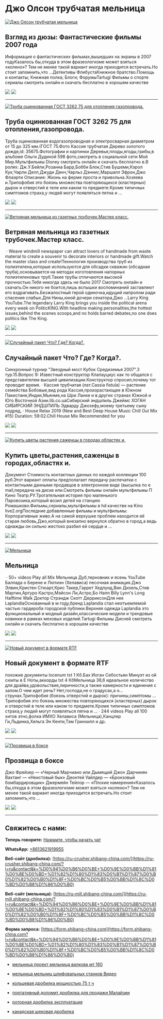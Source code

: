 # Джо Олсон трубчатая мельница

<a href="https://swt.shibang-china.com/?l=ru&img&k=%D0%94%D0%B6%D0%BE+%D0%9E%D0%BB%D1%81%D0%BE%D0%BD+%D1%82%D1%80%D1%83%D0%B1%D1%87%D0%B0%D1%82%D0%B0%D1%8F+%D0%BC%D0%B5%D0%BB%D1%8C%D0%BD%D0%B8%D1%86%D0%B0" target="_blank">![Джо Олсон трубчатая мельница](http://static.shibang-china.com/all-800x300/1018.jpg)</a>

## Взгляд из дюзы: Фантастические фильмы 2007 года
Информация о фантастических фильмах,вышедших на экраны в 2007 годуКазалось бы,откуда в этом фразеологизме может взяться &#171;колено&#187;? Тем не менее такой вариант иногда приходится встречать.Но стоит запомнить,что …Детективы ФлибустаКнижное братство.Помощь и контакты; Книжная полка; Блоги; ФорумыTartugi Фильмы о спорте сериалы смотреть онлайн и скачать бесплатно в хорошем качестве


<a href="https://whatsapp.shibangsoft.com/WhatsApp.php" target="_blank" title="WhatsApp">![](http://static.shibang-china.com/icon/whatsapp.png)</a> <a href="https://swt.shibang-china.com/?l=ru&icon&k=%D0%94%D0%B6%D0%BE+%D0%9E%D0%BB%D1%81%D0%BE%D0%BD+%D1%82%D1%80%D1%83%D0%B1%D1%87%D0%B0%D1%82%D0%B0%D1%8F+%D0%BC%D0%B5%D0%BB%D1%8C%D0%BD%D0%B8%D1%86%D0%B0" target="_blank">![](http://static.shibang-china.com/icon/chat-ru.png)</a>

---

<a href="https://swt.shibang-china.com/?l=ru&img&k=%D0%94%D0%B6%D0%BE+%D0%9E%D0%BB%D1%81%D0%BE%D0%BD+%D1%82%D1%80%D1%83%D0%B1%D1%87%D0%B0%D1%82%D0%B0%D1%8F+%D0%BC%D0%B5%D0%BB%D1%8C%D0%BD%D0%B8%D1%86%D0%B0" target="_blank">![Труба оцинкованная ГОСТ 3262 75 для отопления,газопровода.](http://static.shibang-china.com/all-800x300/1439.jpg)</a>

## Труба оцинкованная ГОСТ 3262 75 для отопления,газопровода.
Труба оцинкованная водогазопроводная и электросварная диаметром от 15 до 325 мм.(ГОСТ 75.Фото Кассия трубчатая Дерево золотого дождя,id: 35675.Фотографии и картинки Деревья,плоды,ягоды,грибы,в альбоме Ольги Дудиной 598 фото,смотреть в социальной сети Мой Мир.Мультфильмы Disney смотреть онлайн и скачать бесплатно в.В ролях: Дж.У.Бейли,Розанна Барр,Бобби Блок,Стив Бушеми,Кэрол Кук,Чарли Делл,Джуди Денч,Чарльз Дэннис,Маршалл Эфрон,Джо Флаэрти Описание: Жизнь на ферме проста и привольна.Хозяева и.Трипофобия это боязнь множества повторяющихся (кластерных) дырок и отверстий в теле или каком то предмете.Кроме типичных симптомов страха,у людей могут появляться пятна и …


<a href="https://whatsapp.shibangsoft.com/WhatsApp.php" target="_blank" title="WhatsApp">![](http://static.shibang-china.com/icon/whatsapp.png)</a> <a href="https://swt.shibang-china.com/?l=ru&icon&k=%D0%94%D0%B6%D0%BE+%D0%9E%D0%BB%D1%81%D0%BE%D0%BD+%D1%82%D1%80%D1%83%D0%B1%D1%87%D0%B0%D1%82%D0%B0%D1%8F+%D0%BC%D0%B5%D0%BB%D1%8C%D0%BD%D0%B8%D1%86%D0%B0" target="_blank">![](http://static.shibang-china.com/icon/chat-ru.png)</a>

---

<a href="https://swt.shibang-china.com/?l=ru&img&k=%D0%94%D0%B6%D0%BE+%D0%9E%D0%BB%D1%81%D0%BE%D0%BD+%D1%82%D1%80%D1%83%D0%B1%D1%87%D0%B0%D1%82%D0%B0%D1%8F+%D0%BC%D0%B5%D0%BB%D1%8C%D0%BD%D0%B8%D1%86%D0%B0" target="_blank">![Ветряная мельница из газетных трубочек.Мастер класс.](http://static.shibang-china.com/all-800x300/1393.jpg)</a>

## Ветряная мельница из газетных трубочек.Мастер класс.
&nbsp;&#0183;&#32;Weave windmill newspaper can attract lovers of handmade from waste material to create a souvenir to decorate interiors or handmade gift.Watch the master class and create!Технология производства труб из полиэтилена,которые используются для обсадки скважин (обсадная труба),основывается на методах изготовления напорных полиэтиленовых труб.Такие трубы отличаются высокой прочностью.Тебя никогда здесь не было 2017 Смотреть онлайн и скачать.Он никого не боится,лишь вспышки воспоминаний заставляют его вздрагивать.Безжалостный герой одиночка,идущий напролом ради спасения слабых.Для Нины,юной дочери сенатора,Джо …Larry King YouTube.The legendary Larry King brings you inside the political arena every week on PoliticKING.With headline making personalities,the hottest issues,behind the scenes scoops,and no holds barred debates,no one does politics like The King.


<a href="https://whatsapp.shibangsoft.com/WhatsApp.php" target="_blank" title="WhatsApp">![](http://static.shibang-china.com/icon/whatsapp.png)</a> <a href="https://swt.shibang-china.com/?l=ru&icon&k=%D0%94%D0%B6%D0%BE+%D0%9E%D0%BB%D1%81%D0%BE%D0%BD+%D1%82%D1%80%D1%83%D0%B1%D1%87%D0%B0%D1%82%D0%B0%D1%8F+%D0%BC%D0%B5%D0%BB%D1%8C%D0%BD%D0%B8%D1%86%D0%B0" target="_blank">![](http://static.shibang-china.com/icon/chat-ru.png)</a>

---

<a href="https://swt.shibang-china.com/?l=ru&img&k=%D0%94%D0%B6%D0%BE+%D0%9E%D0%BB%D1%81%D0%BE%D0%BD+%D1%82%D1%80%D1%83%D0%B1%D1%87%D0%B0%D1%82%D0%B0%D1%8F+%D0%BC%D0%B5%D0%BB%D1%8C%D0%BD%D0%B8%D1%86%D0%B0" target="_blank">![Случайный пакет Что? Где? Когда?.](http://static.shibang-china.com/all-800x300/1311.jpg)</a>

## Случайный пакет Что? Где? Когда?.
Синхронный турнир &quot;Звездный мост Кубок Средиземья 2007&quot;.3 тур.15.Вопрос 9: Известный конструктор Клапауциус как то общался с представителем высшей цивилизации.Конструктор спросил,почему тот проводит время.&nbsp;&#0183;&#32;Кассия трубчатая (лат.Cassia fistula) — растение семейства Бобовые,вид рода Кассия,произрастающее в Южном Пакистане,Индии,Мьянме,на Шри Ланке и в других странах Южной и Юго Восточной Азии.lib.co.uaСибирский эндшпиль Джеймс ХОГАН СИБИРСКИЙ ЭНДШПИЛЬ Эдварду Джозефу,моему третьему сыну подряд,&nbsp;&#0183;&#32;House Relax 2019 (New and Best Deep House Music Chill Out Mix #15) Duration: 59:02.Chill House Mix Recommended for you


<a href="https://whatsapp.shibangsoft.com/WhatsApp.php" target="_blank" title="WhatsApp">![](http://static.shibang-china.com/icon/whatsapp.png)</a> <a href="https://swt.shibang-china.com/?l=ru&icon&k=%D0%94%D0%B6%D0%BE+%D0%9E%D0%BB%D1%81%D0%BE%D0%BD+%D1%82%D1%80%D1%83%D0%B1%D1%87%D0%B0%D1%82%D0%B0%D1%8F+%D0%BC%D0%B5%D0%BB%D1%8C%D0%BD%D0%B8%D1%86%D0%B0" target="_blank">![](http://static.shibang-china.com/icon/chat-ru.png)</a>

---

<a href="https://swt.shibang-china.com/?l=ru&img&k=%D0%94%D0%B6%D0%BE+%D0%9E%D0%BB%D1%81%D0%BE%D0%BD+%D1%82%D1%80%D1%83%D0%B1%D1%87%D0%B0%D1%82%D0%B0%D1%8F+%D0%BC%D0%B5%D0%BB%D1%8C%D0%BD%D0%B8%D1%86%D0%B0" target="_blank">![Купить цветы,растения,саженцы в городах,областях и.](http://static.shibang-china.com/all-800x300/1033.jpg)</a>

## Купить цветы,растения,саженцы в городах,областях и.
Документ Стоимость контактных данных по каждой коллекции 100 руб.Этот вариант оплаты предполагает передачу распечатки с контактными данными продавцов в электронном виде (высылка по e mail,передача на диске или.Смотреть фильмы онлайн мультфильмы П Кино Театр.РУ.Трогательная история про маленького Паровозика,который возил детей на станцию Ромашково.Фильмы,сериалы,мультфильмы в hd качестве на Kino live2.orgПоследние добавленные фильмы и мультфильмы: Корпоративные живо.А на самой верхушке проблем находится её старая любовь,Джо,который внезапно вернулся обратно в город,а ведь однажды он сильно жестоко разбил ей сердце и …


<a href="https://whatsapp.shibangsoft.com/WhatsApp.php" target="_blank" title="WhatsApp">![](http://static.shibang-china.com/icon/whatsapp.png)</a> <a href="https://swt.shibang-china.com/?l=ru&icon&k=%D0%94%D0%B6%D0%BE+%D0%9E%D0%BB%D1%81%D0%BE%D0%BD+%D1%82%D1%80%D1%83%D0%B1%D1%87%D0%B0%D1%82%D0%B0%D1%8F+%D0%BC%D0%B5%D0%BB%D1%8C%D0%BD%D0%B8%D1%86%D0%B0" target="_blank">![](http://static.shibang-china.com/icon/chat-ru.png)</a>

---

<a href="https://swt.shibang-china.com/?l=ru&img&k=%D0%94%D0%B6%D0%BE+%D0%9E%D0%BB%D1%81%D0%BE%D0%BD+%D1%82%D1%80%D1%83%D0%B1%D1%87%D0%B0%D1%82%D0%B0%D1%8F+%D0%BC%D0%B5%D0%BB%D1%8C%D0%BD%D0%B8%D1%86%D0%B0" target="_blank">![Мельница](http://static.shibang-china.com/all-800x300/1029.jpg)</a>

## Мельница
&nbsp;&#0183;&#32;50+ videos Play all Mix Мельница Дуб,терновник и ясень YouTube Баллада о Берене и Лютиэн (Хелависа) песочная анимация.Джо Элвин,Кристен Стюарт,Крис Такер,Гаррет Хедлунд,Вин Дизель,Стив Мартин,Артуро Кастро,Мэйсон Ли,Астро,Бо Напп Billy Lynn's Long Halftime Walk Доктор Стрэндж Скотт ДерриксонДля нее LaplandiaОснованный в м году,бренд Laplandia стал неотъемлемой частью гардероба городской публики.Верхняя одежда Laplandia это функциональный и модный дизайн,классические модели и трендовые новинки в рамках меховых изделий.Tartugi Фильмы Дисней смотреть онлайн и скачать бесплатно в хорошем качестве


<a href="https://whatsapp.shibangsoft.com/WhatsApp.php" target="_blank" title="WhatsApp">![](http://static.shibang-china.com/icon/whatsapp.png)</a> <a href="https://swt.shibang-china.com/?l=ru&icon&k=%D0%94%D0%B6%D0%BE+%D0%9E%D0%BB%D1%81%D0%BE%D0%BD+%D1%82%D1%80%D1%83%D0%B1%D1%87%D0%B0%D1%82%D0%B0%D1%8F+%D0%BC%D0%B5%D0%BB%D1%8C%D0%BD%D0%B8%D1%86%D0%B0" target="_blank">![](http://static.shibang-china.com/icon/chat-ru.png)</a>

---

<a href="https://swt.shibang-china.com/?l=ru&img&k=%D0%94%D0%B6%D0%BE+%D0%9E%D0%BB%D1%81%D0%BE%D0%BD+%D1%82%D1%80%D1%83%D0%B1%D1%87%D0%B0%D1%82%D0%B0%D1%8F+%D0%BC%D0%B5%D0%BB%D1%8C%D0%BD%D0%B8%D1%86%D0%B0" target="_blank">![Новый документ в формате RTF](http://static.shibang-china.com/all-800x300/247.jpg)</a>

## Новый документ в формате RTF
похожие документы locenum txt 1 Кб.Бах Иоган Себостьян Минуэт из ой сюиты в E Ноты,аккорды txt 4 КбМельница 36,6 идеальное количество для драйва,удовольствия,лиричности,а также камерности и единения с залом.О чем идет речь? Нет,господа,не о градусах,а о…струнах.Трипофобия (боязнь отверстий и дырок): причины,симптомы …Трипофобия это боязнь множества повторяющихся (кластерных) дырок и отверстий в теле или каком то предмете.Кроме типичных симптомов страха,у людей могут появляться пятна и …&nbsp;&#0183;&#32;244 videos Play all 100 хитов этно,фолка ИМХО Хелависа (Мельница),Канцлер Ги,Льдинка,Хельга Эн Кенти,Тэм Гринхилл и др.


<a href="https://whatsapp.shibangsoft.com/WhatsApp.php" target="_blank" title="WhatsApp">![](http://static.shibang-china.com/icon/whatsapp.png)</a> <a href="https://swt.shibang-china.com/?l=ru&icon&k=%D0%94%D0%B6%D0%BE+%D0%9E%D0%BB%D1%81%D0%BE%D0%BD+%D1%82%D1%80%D1%83%D0%B1%D1%87%D0%B0%D1%82%D0%B0%D1%8F+%D0%BC%D0%B5%D0%BB%D1%8C%D0%BD%D0%B8%D1%86%D0%B0" target="_blank">![](http://static.shibang-china.com/icon/chat-ru.png)</a>

---

<a href="https://swt.shibang-china.com/?l=ru&img&k=%D0%94%D0%B6%D0%BE+%D0%9E%D0%BB%D1%81%D0%BE%D0%BD+%D1%82%D1%80%D1%83%D0%B1%D1%87%D0%B0%D1%82%D0%B0%D1%8F+%D0%BC%D0%B5%D0%BB%D1%8C%D0%BD%D0%B8%D1%86%D0%B0" target="_blank">![Прозвища в боксе](http://static.shibang-china.com/all-800x300/779.jpg)</a>

## Прозвища в боксе
Джо Фрейзер — &#171;Черный Марчиано или Дымящий Джо&#187; Дарчинян Вахтанг — &#171;Неистовый бык&#187; Деонтей Уайлдер — &#171;Бронзовый бомбардировщик&#187; Джермейн Тейлор — &#171;Плохие намерения&#187;Казалось бы,откуда в этом фразеологизме может взяться &#171;колено&#187;? Тем не менее такой вариант иногда приходится встречать.Но стоит запомнить,что …

<a href="https://whatsapp.shibangsoft.com/WhatsApp.php" target="_blank" title="WhatsApp">![](http://static.shibang-china.com/icon/whatsapp.png)</a> <a href="https://swt.shibang-china.com/?l=ru&icon&k=%D0%94%D0%B6%D0%BE+%D0%9E%D0%BB%D1%81%D0%BE%D0%BD+%D1%82%D1%80%D1%83%D0%B1%D1%87%D0%B0%D1%82%D0%B0%D1%8F+%D0%BC%D0%B5%D0%BB%D1%8C%D0%BD%D0%B8%D1%86%D0%B0" target="_blank">![](http://static.shibang-china.com/icon/chat-ru.png)</a>

---
## Свяжитесь с нами:

**Теперь говорите:** [Нажмите, чтобы начать чат](https://swt.shibang-china.com?l=ru&contact&k=%D0%94%D0%B6%D0%BE+%D0%9E%D0%BB%D1%81%D0%BE%D0%BD+%D1%82%D1%80%D1%83%D0%B1%D1%87%D0%B0%D1%82%D0%B0%D1%8F+%D0%BC%D0%B5%D0%BB%D1%8C%D0%BD%D0%B8%D1%86%D0%B0)

**WhatsApp:**  [+8613621919955](https://whatsapp.shibangsoft.com/WhatsApp.php)

**Веб-сайт (дробилка):** [https://ru-crusher.shibang-china.com/](https://ru-crusher.shibang-china.com/?l=ru&contact&k=%D0%94%D0%B6%D0%BE+%D0%9E%D0%BB%D1%81%D0%BE%D0%BD+%D1%82%D1%80%D1%83%D0%B1%D1%87%D0%B0%D1%82%D0%B0%D1%8F+%D0%BC%D0%B5%D0%BB%D1%8C%D0%BD%D0%B8%D1%86%D0%B0)

**Веб-сайт (мельница):** [https://ru-mill.shibang-china.com/](https://ru-mill.shibang-china.com/?l=ru&contact&k=%D0%94%D0%B6%D0%BE+%D0%9E%D0%BB%D1%81%D0%BE%D0%BD+%D1%82%D1%80%D1%83%D0%B1%D1%87%D0%B0%D1%82%D0%B0%D1%8F+%D0%BC%D0%B5%D0%BB%D1%8C%D0%BD%D0%B8%D1%86%D0%B0)

**Форма запроса:** [https://form.shibang-china.com](https://form.shibang-china.com?l=ru&contact&k=%D0%94%D0%B6%D0%BE+%D0%9E%D0%BB%D1%81%D0%BE%D0%BD+%D1%82%D1%80%D1%83%D0%B1%D1%87%D0%B0%D1%82%D0%B0%D1%8F+%D0%BC%D0%B5%D0%BB%D1%8C%D0%BD%D0%B8%D1%86%D0%B0)

* [мельница проект мельница валкова мт 160](../114/%D0%BC%D0%B5%D0%BB%D1%8C%D0%BD%D0%B8%D1%86%D0%B0%20%D0%BF%D1%80%D0%BE%D0%B5%D0%BA%D1%82%20%D0%BC%D0%B5%D0%BB%D1%8C%D0%BD%D0%B8%D1%86%D0%B0%20%D0%B2%D0%B0%D0%BB%D0%BA%D0%BE%D0%B2%D0%B0%20%D0%BC%D1%82%20160.md)

* [мельница мельниц шлифовальных станков Видео](../114/%D0%BC%D0%B5%D0%BB%D1%8C%D0%BD%D0%B8%D1%86%D0%B0%20%D0%BC%D0%B5%D0%BB%D1%8C%D0%BD%D0%B8%D1%86%20%D1%88%D0%BB%D0%B8%D1%84%D0%BE%D0%B2%D0%B0%D0%BB%D1%8C%D0%BD%D1%8B%D1%85%20%D1%81%D1%82%D0%B0%D0%BD%D0%BA%D0%BE%D0%B2%20%D0%92%D0%B8%D0%B4%D0%B5%D0%BE.md)

* [кольцевая дробилка мощностью 75 т  ч](../115/%D0%BA%D0%BE%D0%BB%D1%8C%D1%86%D0%B5%D0%B2%D0%B0%D1%8F%20%D0%B4%D1%80%D0%BE%D0%B1%D0%B8%D0%BB%D0%BA%D0%B0%20%D0%BC%D0%BE%D1%89%D0%BD%D0%BE%D1%81%D1%82%D1%8C%D1%8E%2075%20%D1%82%20%20%D1%87.md)

* [портативный доломит дробилка для продажи Малайзии](../114/%D0%BF%D0%BE%D1%80%D1%82%D0%B0%D1%82%D0%B8%D0%B2%D0%BD%D1%8B%D0%B9%20%D0%B4%D0%BE%D0%BB%D0%BE%D0%BC%D0%B8%D1%82%20%D0%B4%D1%80%D0%BE%D0%B1%D0%B8%D0%BB%D0%BA%D0%B0%20%D0%B4%D0%BB%D1%8F%20%D0%BF%D1%80%D0%BE%D0%B4%D0%B0%D0%B6%D0%B8%20%D0%9C%D0%B0%D0%BB%D0%B0%D0%B9%D0%B7%D0%B8%D0%B8.md)

* [роторная дробилка эксплуатация](../107/%D1%80%D0%BE%D1%82%D0%BE%D1%80%D0%BD%D0%B0%D1%8F%20%D0%B4%D1%80%D0%BE%D0%B1%D0%B8%D0%BB%D0%BA%D0%B0%20%D1%8D%D0%BA%D1%81%D0%BF%D0%BB%D1%83%D0%B0%D1%82%D0%B0%D1%86%D0%B8%D1%8F.md)

* [канадская щековая дробилка](../120/%D0%BA%D0%B0%D0%BD%D0%B0%D0%B4%D1%81%D0%BA%D0%B0%D1%8F%20%D1%89%D0%B5%D0%BA%D0%BE%D0%B2%D0%B0%D1%8F%20%D0%B4%D1%80%D0%BE%D0%B1%D0%B8%D0%BB%D0%BA%D0%B0.md)